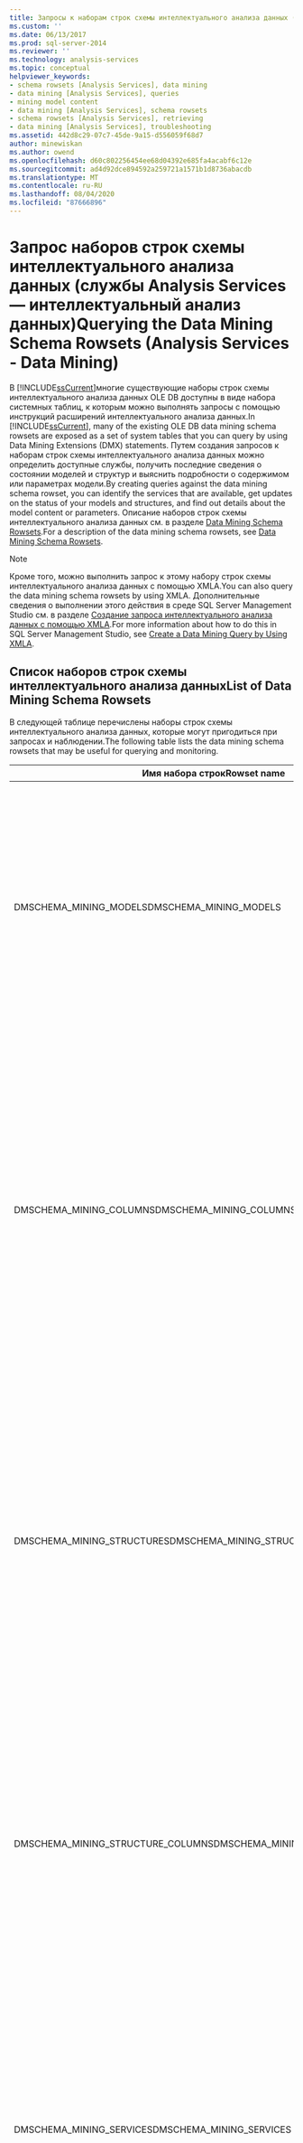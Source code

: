 ```yaml
---
title: Запросы к наборам строк схемы интеллектуального анализа данных (Analysis Services — интеллектуальный анализ данных) | Документация Майкрософт
ms.custom: ''
ms.date: 06/13/2017
ms.prod: sql-server-2014
ms.reviewer: ''
ms.technology: analysis-services
ms.topic: conceptual
helpviewer_keywords:
- schema rowsets [Analysis Services], data mining
- data mining [Analysis Services], queries
- mining model content
- data mining [Analysis Services], schema rowsets
- schema rowsets [Analysis Services], retrieving
- data mining [Analysis Services], troubleshooting
ms.assetid: 442d8c29-07c7-45de-9a15-d556059f68d7
author: minewiskan
ms.author: owend
ms.openlocfilehash: d60c802256454ee68d04392e685fa4acabf6c12e
ms.sourcegitcommit: ad4d92dce894592a259721a1571b1d8736abacdb
ms.translationtype: MT
ms.contentlocale: ru-RU
ms.lasthandoff: 08/04/2020
ms.locfileid: "87666896"
---
```

# <a name="querying-the-data-mining-schema-rowsets-analysis-services---data-mining"></a><span data-ttu-id="f2528-102">Запрос наборов строк схемы интеллектуального анализа данных (службы Analysis Services — интеллектуальный анализ данных)</span><span class="sxs-lookup"><span data-stu-id="f2528-102">Querying the Data Mining Schema Rowsets (Analysis Services - Data Mining)</span></span>
  <span data-ttu-id="f2528-103">В [!INCLUDE[ssCurrent](../../includes/sscurrent-md.md)]многие существующие наборы строк схемы интеллектуального анализа данных OLE DB доступны в виде набора системных таблиц, к которым можно выполнять запросы с помощью инструкций расширений интеллектуального анализа данных.</span><span class="sxs-lookup"><span data-stu-id="f2528-103">In [!INCLUDE[ssCurrent](../../includes/sscurrent-md.md)], many of the existing OLE DB data mining schema rowsets are exposed as a set of system tables that you can query by using Data Mining Extensions (DMX) statements.</span></span> <span data-ttu-id="f2528-104">Путем создания запросов к наборам строк схемы интеллектуального анализа данных можно определить доступные службы, получить последние сведения о состоянии моделей и структур и выяснить подробности о содержимом или параметрах модели.</span><span class="sxs-lookup"><span data-stu-id="f2528-104">By creating queries against the data mining schema rowset, you can identify the services that are available, get updates on the status of your models and structures, and find out details about the model content or parameters.</span></span> <span data-ttu-id="f2528-105">Описание наборов строк схемы интеллектуального анализа данных см. в разделе [Data Mining Schema Rowsets](../../relational-databases/native-client-ole-db-rowsets/rowsets.md).</span><span class="sxs-lookup"><span data-stu-id="f2528-105">For a description of the data mining schema rowsets, see [Data Mining Schema Rowsets](../../relational-databases/native-client-ole-db-rowsets/rowsets.md).</span></span>  
  
> [!NOTE]  
>  <span data-ttu-id="f2528-106">Кроме того, можно выполнить запрос к этому набору строк схемы интеллектуального анализа данных с помощью XMLA.</span><span class="sxs-lookup"><span data-stu-id="f2528-106">You can also query the data mining schema rowsets by using XMLA.</span></span> <span data-ttu-id="f2528-107">Дополнительные сведения о выполнении этого действия в среде SQL Server Management Studio см. в разделе [Создание запроса интеллектуального анализа данных с помощью XMLA](create-a-data-mining-query-by-using-xmla.md).</span><span class="sxs-lookup"><span data-stu-id="f2528-107">For more information about how to do this in SQL Server Management Studio, see [Create a Data Mining Query by Using XMLA](create-a-data-mining-query-by-using-xmla.md).</span></span>  
  
## <a name="list-of-data-mining-schema-rowsets"></a><span data-ttu-id="f2528-108">Список наборов строк схемы интеллектуального анализа данных</span><span class="sxs-lookup"><span data-stu-id="f2528-108">List of Data Mining Schema Rowsets</span></span>  
 <span data-ttu-id="f2528-109">В следующей таблице перечислены наборы строк схемы интеллектуального анализа данных, которые могут пригодиться при запросах и наблюдении.</span><span class="sxs-lookup"><span data-stu-id="f2528-109">The following table lists the data mining schema rowsets that may be useful for querying and monitoring.</span></span>  
  
|<span data-ttu-id="f2528-110">Имя набора строк</span><span class="sxs-lookup"><span data-stu-id="f2528-110">Rowset name</span></span>|<span data-ttu-id="f2528-111">Описание</span><span class="sxs-lookup"><span data-stu-id="f2528-111">Description</span></span>|  
|-----------------|-----------------|  
|<span data-ttu-id="f2528-112">DMSCHEMA_MINING_MODELS</span><span class="sxs-lookup"><span data-stu-id="f2528-112">DMSCHEMA_MINING_MODELS</span></span>|<span data-ttu-id="f2528-113">Выводит все модели интеллектуального анализа данных в текущем контексте.</span><span class="sxs-lookup"><span data-stu-id="f2528-113">Lists all mining models in the current context.</span></span><br /><br /> <span data-ttu-id="f2528-114">Включает такие сведения, как дата создания, параметры, использованные при создании модели, и размер обучающего набора.</span><span class="sxs-lookup"><span data-stu-id="f2528-114">Includes such information as the date created, parameters used to create the model, and the size of the training set.</span></span>|  
|<span data-ttu-id="f2528-115">DMSCHEMA_MINING_COLUMNS</span><span class="sxs-lookup"><span data-stu-id="f2528-115">DMSCHEMA_MINING_COLUMNS</span></span>|<span data-ttu-id="f2528-116">Выводит все столбцы, использованные в моделях интеллектуального анализа данных в текущем контексте.</span><span class="sxs-lookup"><span data-stu-id="f2528-116">Lists all columns used in mining models in the current context.</span></span><br /><br /> <span data-ttu-id="f2528-117">Сведения: сопоставление с исходным столбцом структуры интеллектуального анализа данных, тип данных, точность и прогнозирующая функция, которые можно использовать со столбцом.</span><span class="sxs-lookup"><span data-stu-id="f2528-117">Information includes mapping to mining structure source column, data type, precision, and prediction functions that can be used with the column.</span></span>|  
|<span data-ttu-id="f2528-118">DMSCHEMA_MINING_STRUCTURES</span><span class="sxs-lookup"><span data-stu-id="f2528-118">DMSCHEMA_MINING_STRUCTURES</span></span>|<span data-ttu-id="f2528-119">Выводит всю структуру интеллектуального анализа данных в текущем контексте.</span><span class="sxs-lookup"><span data-stu-id="f2528-119">Lists all mining structure in the current context.</span></span><br /><br /> <span data-ttu-id="f2528-120">Сведения: данные о заполнении структуры, дата последней обработки структуры и определение набора контрольных данных для структуры, если они есть.</span><span class="sxs-lookup"><span data-stu-id="f2528-120">Information includes whether the structure is populated, the date the structure was last processed, and the definition of the holdout data set for the structure, if any.</span></span>|  
|<span data-ttu-id="f2528-121">DMSCHEMA_MINING_STRUCTURE_COLUMNS</span><span class="sxs-lookup"><span data-stu-id="f2528-121">DMSCHEMA_MINING_STRUCTURE_COLUMNS</span></span>|<span data-ttu-id="f2528-122">Выводит все столбцы, использованные в структурах интеллектуального анализа в текущем контексте.</span><span class="sxs-lookup"><span data-stu-id="f2528-122">Lists all columns used in mining structures in the current context.</span></span><br /><br /> <span data-ttu-id="f2528-123">Сведения: тип содержимого и тип данных, допустимость значений NULL и наличие в столбце вложенных табличных данных.</span><span class="sxs-lookup"><span data-stu-id="f2528-123">Information includes content type and data type, nullability, and whether the column contains nested table data.</span></span>|  
|<span data-ttu-id="f2528-124">DMSCHEMA_MINING_SERVICES</span><span class="sxs-lookup"><span data-stu-id="f2528-124">DMSCHEMA_MINING_SERVICES</span></span>|<span data-ttu-id="f2528-125">Выводит все службы интеллектуального анализа или алгоритмы, доступные на указанном сервере.</span><span class="sxs-lookup"><span data-stu-id="f2528-125">Lists all mining services, or algorithms, that are available on the specified server.</span></span><br /><br /> <span data-ttu-id="f2528-126">Сведения: поддерживаемые флаги моделирования, типы ввода и поддерживаемые типы источника данных.</span><span class="sxs-lookup"><span data-stu-id="f2528-126">Information includes supported modeling flags, input types, and supported data source types.</span></span>|  
|<span data-ttu-id="f2528-127">DMSCHEMA_MINING_SERVICE_PARAMETERS</span><span class="sxs-lookup"><span data-stu-id="f2528-127">DMSCHEMA_MINING_SERVICE_PARAMETERS</span></span>|<span data-ttu-id="f2528-128">Выводит все параметры для служб интеллектуального анализа, доступные на текущем экземпляре.</span><span class="sxs-lookup"><span data-stu-id="f2528-128">Lists all parameters for the mining services that are available on the current instance.</span></span><br /><br /> <span data-ttu-id="f2528-129">Сведения: тип данных для каждого параметра, значения по умолчанию и верхний и нижний пределы.</span><span class="sxs-lookup"><span data-stu-id="f2528-129">Information includes the data type for each parameter, the default values, and the upper and lower limits.</span></span>|  
|<span data-ttu-id="f2528-130">DMSCHEMA_MODEL_CONTENT</span><span class="sxs-lookup"><span data-stu-id="f2528-130">DMSCHEMA_MODEL_CONTENT</span></span>|<span data-ttu-id="f2528-131">Возвращает содержимое модели, если модель обработана.</span><span class="sxs-lookup"><span data-stu-id="f2528-131">Returns the content of the model if the model has been processed.</span></span><br /><br /> <span data-ttu-id="f2528-132">Дополнительные сведения см. в разделе [Содержимое модели интеллектуального анализа данных (службы Analysis Services — интеллектуальный анализ данных)](mining-model-content-analysis-services-data-mining.md).</span><span class="sxs-lookup"><span data-stu-id="f2528-132">For more information, see [Mining Model Content &#40;Analysis Services - Data Mining&#41;](mining-model-content-analysis-services-data-mining.md).</span></span>|  
|<span data-ttu-id="f2528-133">DBSCHEMA_CATALOGS</span><span class="sxs-lookup"><span data-stu-id="f2528-133">DBSCHEMA_CATALOGS</span></span>|<span data-ttu-id="f2528-134">Выводит все базы данных (каталоги) в текущем экземпляре служб Analysis Services.</span><span class="sxs-lookup"><span data-stu-id="f2528-134">Lists all databases (catalogs) in the current instance of Analysis Services.</span></span>|  
|<span data-ttu-id="f2528-135">MDSCHEMA_INPUT_DATASOURCES</span><span class="sxs-lookup"><span data-stu-id="f2528-135">MDSCHEMA_INPUT_DATASOURCES</span></span>|<span data-ttu-id="f2528-136">Выводит все источники данных в текущем экземпляре служб Analysis Services.</span><span class="sxs-lookup"><span data-stu-id="f2528-136">Lists all data sources in the current instance of Analysis Services.</span></span>|  
  
> [!NOTE]  
>  <span data-ttu-id="f2528-137">Список в таблице не является исчерпывающим. В нем показаны только наборы строк, наиболее важные для диагностики.</span><span class="sxs-lookup"><span data-stu-id="f2528-137">The list in the table is not comprehensive; it shows only those rowsets that may be of most interest for troubleshooting.</span></span>  
  
## <a name="examples"></a><span data-ttu-id="f2528-138">Примеры</span><span class="sxs-lookup"><span data-stu-id="f2528-138">Examples</span></span>  
 <span data-ttu-id="f2528-139">В следующем разделе даны некоторые примеры запросов к наборам строк схемы интеллектуального анализа данных.</span><span class="sxs-lookup"><span data-stu-id="f2528-139">The following section provides some examples of queries against the data mining schema rowsets.</span></span>  
  
### <a name="example-1-list-data-mining-services"></a><span data-ttu-id="f2528-140">Пример 1. Перечисление служб интеллектуального анализа данных</span><span class="sxs-lookup"><span data-stu-id="f2528-140">Example 1: List Data Mining Services</span></span>  
 <span data-ttu-id="f2528-141">Следующий запрос возвращает список служб интеллектуального анализа, доступных на текущем сервере, что свидетельствует о том, что алгоритмы включены.</span><span class="sxs-lookup"><span data-stu-id="f2528-141">The following query returns a list of the mining services that are available on the current server, meaning the algorithms that are enabled.</span></span> <span data-ttu-id="f2528-142">Столбцы для каждой службы интеллектуального анализа содержат флаги моделирования и типы содержимого, которые может использовать каждый алгоритм; идентификатор GUID для каждой службы и любые пределы прогнозирования, назначенные для каждой службы.</span><span class="sxs-lookup"><span data-stu-id="f2528-142">The columns provided for each mining service include the modeling flags and content types that can be used by each algorithm, the GUID for each service, and any prediction limits that may have been added for each service.</span></span>  
  
```  
SELECT *  
FROM $system.DMSCHEMA_MINING_SERVICES  
```  
  
### <a name="example-2-list-mining-model-parameters"></a><span data-ttu-id="f2528-143">Пример 2. Перечисление параметров модели интеллектуального анализа данных</span><span class="sxs-lookup"><span data-stu-id="f2528-143">Example 2: List Mining Model Parameters</span></span>  
 <span data-ttu-id="f2528-144">Следующий запрос возвращает параметры, которые использовались для создания конкретной модели интеллектуального анализа.</span><span class="sxs-lookup"><span data-stu-id="f2528-144">The following example returns the parameters that were used to create a specific mining model:</span></span>  
  
```  
SELECT MINING_PARAMETERS   
FROM $system.DMSCHEMA_MINING_MODELS  
WHERE MODEL_NAME = 'TM Clustering'  
```  
  
### <a name="example-3-list-all-rowsets"></a><span data-ttu-id="f2528-145">Пример 3. Перечисление всех наборов строк</span><span class="sxs-lookup"><span data-stu-id="f2528-145">Example 3: List All Rowsets</span></span>  
 <span data-ttu-id="f2528-146">Следующий пример возвращает полный список наборов строк, доступных на текущем сервере.</span><span class="sxs-lookup"><span data-stu-id="f2528-146">The following example returns a comprehensive list of the rowsets that are available on the current server:</span></span>  
  
```  
SELECT *   
FROM $system.DBSCHEMA_TABLES  
```  
  
## <a name="see-also"></a><span data-ttu-id="f2528-147">См. также:</span><span class="sxs-lookup"><span data-stu-id="f2528-147">See Also</span></span>  
 [<span data-ttu-id="f2528-148">Основные понятия устранения неполадок (службы Analysis Services — интеллектуальный анализ данных)</span><span class="sxs-lookup"><span data-stu-id="f2528-148">Troubleshooting Concepts (Analysis Services - Data Mining)</span></span>](https://msdn.microsoft.com/library/cc645881.aspx)  
  
  

